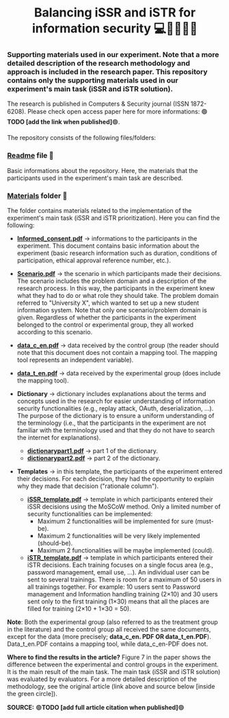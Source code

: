<h1 align="center">
Balancing iSSR and iSTR for information security 💻🔐👨🏻‍💻
</h1> 

### Supporting materials used in our experiment. Note that a more detailed description of the research methodology and approach is included in the research paper. This repository contains only the supporting materials used in our experiment's main task (iSSR and iSTR solution).

The research is published in Computers & Security journal (ISSN 1872-6208). Please check open access paper here for more informations: 🟢**TODO [add the link when published]**🟢. 

The repository consists of the following files/folders:

### [Readme](README.md) file 📜
Basic informations about the repository. Here, the materials that the participants used in the experiment's main task are described.

### [Materials](Materials) folder 📁

The folder contains materials related to the implementation of the experiment's main task (iSSR and iSTR prioritization). Here you can find the following:

- **[Informed_consent.pdf](Materials/Informed_consent.pdf)** -> informations to the participants in the experiment. This document contains basic information about the experiment (basic research information such as duration, conditions of participation, ethical approval reference number, etc.).
  
- **[Scenario.pdf](Materials/Scenario.pdf)** -> the scenario in which participants made their decisions. The scenario includes the problem domain and a description of the research process. In this way, the participants in the experiment knew what they had to do or what role they should take. The problem domain referred to "University X", which wanted to set up a new student information system. Note that only one scenario/problem domain is given. Regardless of whether the participants in the experiment belonged to the control or experimental group, they all worked according to this scenario.
  
- **[data_c_en.pdf](Materials/data_c_en.pdf)** -> data received by the control group (the reader should note that this document does not contain a mapping tool. The mapping tool represents an independent variable).
  
- **[data_t_en.pdf](Materials/data_t_en.pdf)** -> data received by the experimental group (does include the mapping tool).
  
- **Dictionary** -> dictionary includes explanations about the terms and concepts used in the research for easier understanding of information security functionalities (e.g., replay attack, OAuth, deserialization, ...). The purpose of the dictionary is to ensure a uniform understanding of the terminology (i.e., that the participants in the experiment are not familiar with the terminology used and that they do not have to search the internet for explanations).
  - **[dictionarypart1.pdf](Materials/dictionarypart1.pdf)** -> part 1 of the dictionary. 
  - **[dictionarypart2.pdf](Materials/dictionarypart2.pdf)** -> part 2 of the dictionary.
    
- **Templates** -> in this template, the participants of the experiment entered their decisions. For each decision, they had the opportunity to explain why they made that decision ("rationale column").
  - **[iSSR_template.pdf](Materials/iSSR_template.pdf)** -> template in which participants entered their iSSR decisions using the MoSCoW method. Only a limited number of security functionalities can be implemented:
    - Maximum 2 functionalities will be implemented for sure (must-be).
    - Maximum 2 functionalities will be very likely implemented (should-be).
    - Maximum 2 functionalities will be maybe implemented (could).
  - **[iSTR_template.pdf](Materials/iSTR_template.pdf)** -> template in which participants entered their iSTR decisions. Each training focuses on a single focus area (e.g., password management, email use, ...). An individual user can be sent to several trainings. There is room for a maximum of 50 users in all trainings together. For example: 10 users sent to Password management and Information handling training (2×10) and 30 users sent only to the first training (1×30) means that all the places are filled for training (2×10 + 1×30 = 50).

**Note**: Both the experimental group (also referred to as the treatment group in the literature) and the control group all received the same documents, except for the data (more precisely; **data_c_en. PDF OR data_t_en.PDF**). Data_t_en.PDF contains a mapping tool, while data_c_en-PDF does not. 

**Where to find the results in the article?**
Figure 7 in the paper shows the difference between the experimental and control groups in the experiment. It is the main result of the main task. The main task (iSSR and iSTR solution) was evaluated by evaluators. For a more detailed description of the methodology, see the original article (link above and source below [inside the green circle]).

**SOURCE:** 
🟢**TODO [add full article citation when published]**🟢
